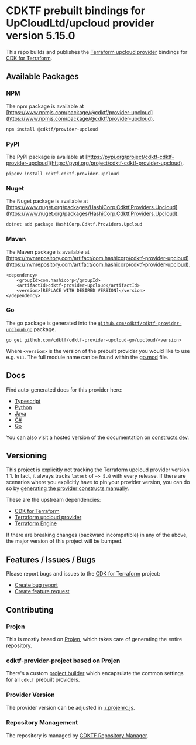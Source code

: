 
# CDKTF prebuilt bindings for UpCloudLtd/upcloud provider version 5.15.0

This repo builds and publishes the [Terraform upcloud provider](https://registry.terraform.io/providers/UpCloudLtd/upcloud/5.15.0/docs) bindings for [CDK for Terraform](https://cdk.tf).

## Available Packages

### NPM

The npm package is available at [https://www.npmjs.com/package/@cdktf/provider-upcloud](https://www.npmjs.com/package/@cdktf/provider-upcloud).

`npm install @cdktf/provider-upcloud`

### PyPI

The PyPI package is available at [https://pypi.org/project/cdktf-cdktf-provider-upcloud](https://pypi.org/project/cdktf-cdktf-provider-upcloud).

`pipenv install cdktf-cdktf-provider-upcloud`

### Nuget

The Nuget package is available at [https://www.nuget.org/packages/HashiCorp.Cdktf.Providers.Upcloud](https://www.nuget.org/packages/HashiCorp.Cdktf.Providers.Upcloud).

`dotnet add package HashiCorp.Cdktf.Providers.Upcloud`

### Maven

The Maven package is available at [https://mvnrepository.com/artifact/com.hashicorp/cdktf-provider-upcloud](https://mvnrepository.com/artifact/com.hashicorp/cdktf-provider-upcloud).

```
<dependency>
    <groupId>com.hashicorp</groupId>
    <artifactId>cdktf-provider-upcloud</artifactId>
    <version>[REPLACE WITH DESIRED VERSION]</version>
</dependency>
```

### Go

The go package is generated into the [`github.com/cdktf/cdktf-provider-upcloud-go`](https://github.com/cdktf/cdktf-provider-upcloud-go) package.

`go get github.com/cdktf/cdktf-provider-upcloud-go/upcloud/<version>`

Where `<version>` is the version of the prebuilt provider you would like to use e.g. `v11`. The full module name can be found
within the [go.mod](https://github.com/cdktf/cdktf-provider-upcloud-go/blob/main/upcloud/go.mod#L1) file.

## Docs

Find auto-generated docs for this provider here: 

- [Typescript](./docs/API.typescript.md)
- [Python](./docs/API.python.md)
- [Java](./docs/API.java.md)
- [C#](./docs/API.csharp.md)
- [Go](./docs/API.go.md)

You can also visit a hosted version of the documentation on [constructs.dev](https://constructs.dev/packages/@cdktf/provider-upcloud).

## Versioning

This project is explicitly not tracking the Terraform upcloud provider version 1:1. In fact, it always tracks `latest` of `~> 5.0` with every release. If there are scenarios where you explicitly have to pin your provider version, you can do so by [generating the provider constructs manually](https://cdk.tf/imports).

These are the upstream dependencies:

- [CDK for Terraform](https://cdk.tf)
- [Terraform upcloud provider](https://registry.terraform.io/providers/UpCloudLtd/upcloud/5.15.0)
- [Terraform Engine](https://terraform.io)

If there are breaking changes (backward incompatible) in any of the above, the major version of this project will be bumped.

## Features / Issues / Bugs

Please report bugs and issues to the [CDK for Terraform](https://cdk.tf) project:

- [Create bug report](https://cdk.tf/bug)
- [Create feature request](https://cdk.tf/feature)

## Contributing

### Projen

This is mostly based on [Projen](https://github.com/projen/projen), which takes care of generating the entire repository.

### cdktf-provider-project based on Projen

There's a custom [project builder](https://github.com/cdktf/cdktf-provider-project) which encapsulate the common settings for all `cdktf` prebuilt providers.

### Provider Version

The provider version can be adjusted in [./.projenrc.js](./.projenrc.js).

### Repository Management

The repository is managed by [CDKTF Repository Manager](https://github.com/cdktf/cdktf-repository-manager/).
